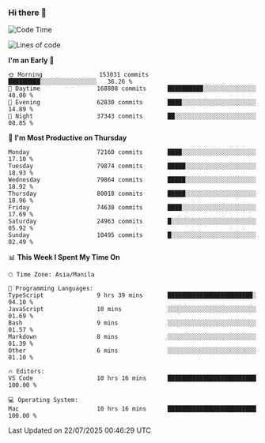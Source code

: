 ### Hi there 👋

<!--START_SECTION:waka-->
![Code Time](http://img.shields.io/badge/Code%20Time-6%2C129%20hrs%2017%20mins-blue)

![Lines of code](https://img.shields.io/badge/From%20Hello%20World%20I%27ve%20Written-143.8%20million%20lines%20of%20code-blue)

**I'm an Early 🐤** 

```text
🌞 Morning                153031 commits      █████████░░░░░░░░░░░░░░░░   36.26 % 
🌆 Daytime                168808 commits      ██████████░░░░░░░░░░░░░░░   40.00 % 
🌃 Evening                62830 commits       ████░░░░░░░░░░░░░░░░░░░░░   14.89 % 
🌙 Night                  37343 commits       ██░░░░░░░░░░░░░░░░░░░░░░░   08.85 % 
```
📅 **I'm Most Productive on Thursday** 

```text
Monday                   72160 commits       ████░░░░░░░░░░░░░░░░░░░░░   17.10 % 
Tuesday                  79874 commits       █████░░░░░░░░░░░░░░░░░░░░   18.93 % 
Wednesday                79864 commits       █████░░░░░░░░░░░░░░░░░░░░   18.92 % 
Thursday                 80018 commits       █████░░░░░░░░░░░░░░░░░░░░   18.96 % 
Friday                   74638 commits       ████░░░░░░░░░░░░░░░░░░░░░   17.69 % 
Saturday                 24963 commits       █░░░░░░░░░░░░░░░░░░░░░░░░   05.92 % 
Sunday                   10495 commits       █░░░░░░░░░░░░░░░░░░░░░░░░   02.49 % 
```


📊 **This Week I Spent My Time On** 

```text
🕑︎ Time Zone: Asia/Manila

💬 Programming Languages: 
TypeScript               9 hrs 39 mins       ████████████████████████░   94.10 % 
JavaScript               10 mins             ░░░░░░░░░░░░░░░░░░░░░░░░░   01.69 % 
Bash                     9 mins              ░░░░░░░░░░░░░░░░░░░░░░░░░   01.57 % 
Markdown                 8 mins              ░░░░░░░░░░░░░░░░░░░░░░░░░   01.39 % 
Other                    6 mins              ░░░░░░░░░░░░░░░░░░░░░░░░░   01.10 % 

🔥 Editors: 
VS Code                  10 hrs 16 mins      █████████████████████████   100.00 % 

💻 Operating System: 
Mac                      10 hrs 16 mins      █████████████████████████   100.00 % 
```


 Last Updated on 22/07/2025 00:46:29 UTC
<!--END_SECTION:waka-->


<!--
**rad182/rad182** is a ✨ _special_ ✨ repository because its `README.md` (this file) appears on your GitHub profile.

Here are some ideas to get you started:

- 🔭 I’m currently working on ...
- 🌱 I’m currently learning ...
- 👯 I’m looking to collaborate on ...
- 🤔 I’m looking for help with ...
- 💬 Ask me about ...
- 📫 How to reach me: ...
- 😄 Pronouns: ...
- ⚡ Fun fact: ...
-->
